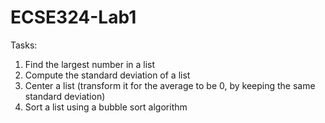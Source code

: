 # ECSE324-Lab1
Tasks:
1. Find the largest number in a list
2. Compute the standard deviation of a list
3. Center a list (transform it for the average to be 0, by keeping the same standard deviation)
4. Sort a list using a bubble sort algorithm
